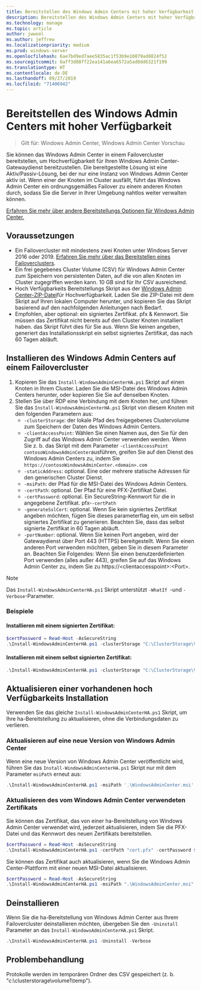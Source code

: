 ```yaml
---
title: Bereitstellen des Windows Admin Centers mit hoher Verfügbarkeit
description: Bereitstellen des Windows Admin Centers mit hoher Verfügbarkeit (Project Honolulu)
ms.technology: manage
ms.topic: article
author: jwwool
ms.author: jeffrew
ms.localizationpriority: medium
ms.prod: windows-server
ms.openlocfilehash: 6ae7bd9ed7aee5835ac1f53b9e10879ad8824f52
ms.sourcegitcommit: 6aff3d88ff22ea141a6ea6572a5ad8dd6321f199
ms.translationtype: HT
ms.contentlocale: de-DE
ms.lasthandoff: 09/27/2019
ms.locfileid: "71406942"
---
```

# <a name="deploy-windows-admin-center-with-high-availability"></a>Bereitstellen des Windows Admin Centers mit hoher Verfügbarkeit

>Gilt für: Windows Admin Center, Windows Admin Center Vorschau

Sie können das Windows Admin Center in einem Failovercluster bereitstellen, um Hochverfügbarkeit für Ihren Windows Admin Center-Gatewaydienst bereitzustellen. Die bereitgestellte Lösung ist eine Aktiv/Passiv-Lösung, bei der nur eine Instanz von Windows Admin Center aktiv ist. Wenn einer der Knoten im Cluster ausfällt, führt das Windows Admin Center ein ordnungsgemäßes Failover zu einem anderen Knoten durch, sodass Sie die Server in Ihrer Umgebung nahtlos weiter verwalten können. 

[Erfahren Sie mehr über andere Bereitstellungs Optionen für Windows Admin Center.](../plan/installation-options.md)

## <a name="prerequisites"></a>Voraussetzungen

- Ein Failovercluster mit mindestens zwei Knoten unter Windows Server 2016 oder 2019. [Erfahren Sie mehr über das Bereitstellen eines Failoverclusters](../../../failover-clustering/failover-clustering-overview.md).
- Ein frei gegebenes Cluster Volume (CSV) für Windows Admin Center zum Speichern von persistenten Daten, auf die von allen Knoten im Cluster zugegriffen werden kann. 10 GB sind für Ihr CSV ausreichend.
- Hoch Verfügbarkeits Bereitstellungs Skript aus der [Windows Admin Center-ZIP-Datei](https://aka.ms/WACHAScript)für Hochverfügbarkeit. Laden Sie die ZIP-Datei mit dem Skript auf Ihren lokalen Computer herunter, und kopieren Sie das Skript basierend auf den nachfolgenden Anleitungen nach Bedarf.
- Empfohlen, aber optional: ein signiertes Zertifikat. pfx & Kennwort. Sie müssen das Zertifikat nicht bereits auf den Cluster Knoten installiert haben. das Skript führt dies für Sie aus. Wenn Sie keinen angeben, generiert das Installationsskript ein selbst signiertes Zertifikat, das nach 60 Tagen abläuft.

## <a name="install-windows-admin-center-on-a-failover-cluster"></a>Installieren des Windows Admin Centers auf einem Failovercluster

1. Kopieren Sie das ```Install-WindowsAdminCenterHA.ps1``` Skript auf einen Knoten in Ihrem Cluster. Laden Sie die MSI-Datei des Windows Admin Centers herunter, oder kopieren Sie Sie auf denselben Knoten.
2. Stellen Sie über RDP eine Verbindung mit dem Knoten her, und führen Sie das ```Install-WindowsAdminCenterHA.ps1``` Skript von diesem Knoten mit den folgenden Parametern aus:
    - `-clusterStorage`: der lokale Pfad des freigegebenes Clustervolume zum Speichern der Daten des Windows Admin Centers.
    - `-clientAccessPoint`: Wählen Sie einen Namen aus, den Sie für den Zugriff auf das Windows Admin Center verwenden werden. Wenn Sie z. b. das Skript mit dem Parameter `-clientAccessPoint contosoWindowsAdminCenter`ausführen, greifen Sie auf den Dienst des Windows Admin Centers zu, indem Sie `https://contosoWindowsAdminCenter.<domain>.com`
    - `-staticAddress`: optional. Eine oder mehrere statische Adressen für den generischen Cluster Dienst. 
    - `-msiPath`: der Pfad für die MSI-Datei des Windows Admin Centers.
    - `-certPath`: optional. Der Pfad für eine PFX-Zertifikat Datei.
    - `-certPassword`: optional. Ein SecureString-Kennwort für die in angegebene Zertifikat. pfx-`-certPath`
    - `-generateSslCert`: optional. Wenn Sie kein signiertes Zertifikat angeben möchten, fügen Sie dieses parameterflag ein, um ein selbst signiertes Zertifikat zu generieren. Beachten Sie, dass das selbst signierte Zertifikat in 60 Tagen abläuft.
    - `-portNumber`: optional. Wenn Sie keinen Port angeben, wird der Gatewaydienst über Port 443 (HTTPS) bereitgestellt. Wenn Sie einen anderen Port verwenden möchten, geben Sie in diesem Parameter an. Beachten Sie Folgendes: Wenn Sie einen benutzerdefinierten Port verwenden (alles außer 443), greifen Sie auf das Windows Admin Center zu, indem Sie zu https://\<clientaccesspoint\>:\<Port\>.

> [!NOTE]
> Das ```Install-WindowsAdminCenterHA.ps1``` Skript unterstützt ```-WhatIf ```-und ```-Verbose```-Parameter.

### <a name="examples"></a>Beispiele

#### <a name="install-with-a-signed-certificate"></a>Installieren mit einem signierten Zertifikat:

```powershell
$certPassword = Read-Host -AsSecureString
.\Install-WindowsAdminCenterHA.ps1 -clusterStorage "C:\ClusterStorage\Volume1" -clientAccessPoint "contoso-ha-gateway" -msiPath ".\WindowsAdminCenter.msi" -certPath "cert.pfx" -certPassword $certPassword -Verbose
```

#### <a name="install-with-a-self-signed-certificate"></a>Installieren mit einem selbst signierten Zertifikat:

```powershell
.\Install-WindowsAdminCenterHA.ps1 -clusterStorage "C:\ClusterStorage\Volume1" -clientAccessPoint "contoso-ha-gateway" -msiPath ".\WindowsAdminCenter.msi" -generateSslCert -Verbose
```

## <a name="update-an-existing-high-availability-installation"></a>Aktualisieren einer vorhandenen hoch Verfügbarkeits Installation

Verwenden Sie das gleiche ```Install-WindowsAdminCenterHA.ps1``` Skript, um Ihre ha-Bereitstellung zu aktualisieren, ohne die Verbindungsdaten zu verlieren.

### <a name="update-to-a-new-version-of-windows-admin-center"></a>Aktualisieren auf eine neue Version von Windows Admin Center

Wenn eine neue Version von Windows Admin Center veröffentlicht wird, führen Sie das ```Install-WindowsAdminCenterHA.ps1``` Skript nur mit dem Parameter ```msiPath``` erneut aus:

```powershell
.\Install-WindowsAdminCenterHA.ps1 -msiPath '.\WindowsAdminCenter.msi' -Verbose
```

### <a name="update-the-certificate-used-by-windows-admin-center"></a>Aktualisieren des vom Windows Admin Center verwendeten Zertifikats

Sie können das Zertifikat, das von einer ha-Bereitstellung von Windows Admin Center verwendet wird, jederzeit aktualisieren, indem Sie die PFX-Datei und das Kennwort des neuen Zertifikats bereitstellen.

```powershell
$certPassword = Read-Host -AsSecureString
.\Install-WindowsAdminCenterHA.ps1 -certPath "cert.pfx" -certPassword $certPassword -Verbose
```

Sie können das Zertifikat auch aktualisieren, wenn Sie die Windows Admin Center-Plattform mit einer neuen MSI-Datei aktualisieren.

```powershell
$certPassword = Read-Host -AsSecureString
.\Install-WindowsAdminCenterHA.ps1 -msiPath ".\WindowsAdminCenter.msi" -certPath "cert.pfx" -certPassword $certPassword -Verbose
``` 

## <a name="uninstall"></a>Deinstallieren

Wenn Sie die ha-Bereitstellung von Windows Admin Center aus Ihrem Failovercluster deinstallieren möchten, übergeben Sie den ```-Uninstall``` Parameter an das ```Install-WindowsAdminCenterHA.ps1``` Skript.

```powershell
.\Install-WindowsAdminCenterHA.ps1 -Uninstall -Verbose
```

## <a name="troubleshooting"></a>Problembehandlung

Protokolle werden im temporären Ordner des CSV gespeichert (z. b. "c:\clusterstorage\volume1\temp").